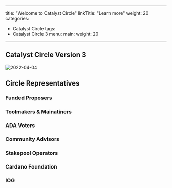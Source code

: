 
---
title: "Welcome to Catalyst Circle"
linkTitle: "Learn more"
weight: 20
categories:
- Catalyst Circle
tags:
- Catalyst Circle 3
menu:
  main:
    weight: 20
---

## Catalyst Circle Version 3

![2022-04-04](https://user-images.githubusercontent.com/25156451/161571356-784152e5-9f04-4786-99d3-44b92d567c20.png)

## Circle Representatives

### Funded Proposers

### Toolmakers & Mainatiners

### ADA Voters

### Community Advisors

### Stakepool Operators

### Cardano Foundation

### IOG
